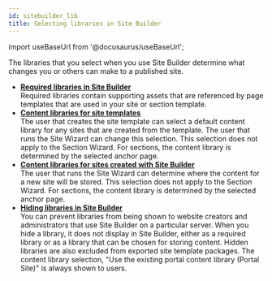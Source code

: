 ```yaml
---
id: sitebuilder_lib
title: Selecting libraries in Site Builder
---
```

import useBaseUrl from '@docusaurus/useBaseUrl';



The libraries that you select when you use Site Builder determine what changes you or others can make to a published site.

-   **[Required libraries in Site Builder](sitebuilder_learn_lib_req.md)**  
Required libraries contain supporting assets that are referenced by page templates that are used in your site or section template.
-   **[Content libraries for site templates](sitebuilder_learn_lib_cont_temp.md)**  
The user that creates the site template can select a default content library for any sites that are created from the template. The user that runs the Site Wizard can change this selection. This selection does not apply to the Section Wizard. For sections, the content library is determined by the selected anchor page.
-   **[Content libraries for sites created with Site Builder](sitebuilder_learn_lib_cont_user.md)**  
The user that runs the Site Wizard can determine where the content for a new site will be stored. This selection does not apply to the Section Wizard. For sections, the content library is determined by the selected anchor page.
-   **[Hiding libraries in Site Builder](sitebuilder_lib_hide.md)**  
You can prevent libraries from being shown to website creators and administrators that use Site Builder on a particular server. When you hide a library, it does not display in Site Builder, either as a required library or as a library that can be chosen for storing content. Hidden libraries are also excluded from exported site template packages. The content library selection, "Use the existing portal content library \(Portal Site\)" is always shown to users.


